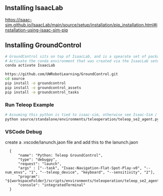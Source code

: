 ## Installing IsaacLab
https://isaac-sim.github.io/IsaacLab/main/source/setup/installation/pip_installation.html#installation-using-isaac-sim-pip

## Installing GroundControl

```bash
# GroundControl sits on top of IsaacLab, and is a spearate set of packages.
# Activate the conda environment that was created via the IsaacLab setup.
conda activate IsaacLab

https://github.com/UWRobotLearning/GroundControl.git
cd source
pip install -e groundcontrol
pip install -e groundcontrol_assets
pip install -e groundcontrol_tasks
```

### Run Teleop Example
```bash
# Assuming this python is tied to isaac-sim, otherwise see Isaac-Sim / IsaacLab docs:
python source/standalone/environments/teleoperation/teleop_se2_agent.py --task Isaac-Navigation-Flat-Spot-Play-v0 --num_envs 1 --teleop_device keyboard
```



### VSCode Debug 
create a .vscode/lanunch.jaon file and add this to the lanunch.jaon
```
  {
      "name": "Python: Teleop GroundControl",
      "type": "debugpy",
      "request": "launch",
      "args" : ["--task", "Isaac-Navigation-Flat-Spot-Play-v0", "--num_envs", "1", "--teleop_device", "keyboard", "--sensitivity", "2"],
      "program": "${workspaceFolder}/scripts/environments/teleoperation/teleop_se2_agent.py",
      "console": "integratedTerminal"
  }
```
